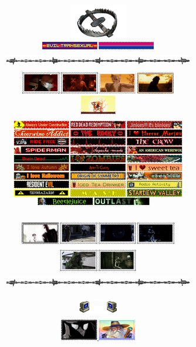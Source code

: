 <p align="center" > <a href="https://nightvisiongoggles.neocities.org/" title="MY NEOCITIES" target="_blank"/> <img src="line2.png" height="97.5px" width="152px"> </a> <br> <img src="eviltrans.gif"> <img src="bi.gif">
<p align="center"> <img src="barbwire.png"> <br> 
<p align="center"> <img src="nh-exec.gif"> <img src="jimmy.gif"> <img src="fantasticmrfox.gif"> <img src="bubba.gif"> <img src="maeandgregg.gif"> </p> 
<p align="center"> <img src="alwaysunderconstr.gif"> <img src="RDR.gif"> <img src="jinkies.gif"> <img src="cheerwine.gif"> <img src="rockyhorror.gif"> <img src="horror-movies.gif"> <img src="ride-free.gif"> <img src="pulse.gif"> <img src="thecrow.gif"> <img src="spiderman.gif"> <img src="depeche.gif" height="20" width="150"> <img src="americanwerewolfinlondon.gif"> <img src="braindead.gif"> <img src="zombies.gif"> <img src="salmon.gif"> <img src="autumn.gif"> <img src="aliceinchains.gif" height="20" width="150"> <img src="sweettea.gif"> <img src="lovehalloween.gif"> <img src="originofsymmetry.gif"> <img src="tkk.gif" height="20" width="150"> <img src="RE7.gif" height="20" width="150"> <img src="iced-tea.gif"> <img src="radioactivity.gif"> <img src="biohazard.gif"> <img src="mash.gif"> <img src="sdv.gif"> <img src="beetlejuice.gif"> <img src="whistleblower.gif"> <img src=""> <img src=""> <img src=""> <img src=""> <img src=""> <img src="">  </p> <br>
<p align="center"> <img src="wesker2.gif" height="57px" width="101px"> <img src="cloaker.gif"> <img src="glazstamp.gif"> <img src="keeganstealth.gif"> </p>
<p align="center"> <img src="ghilliejimmy.gif"> <img src="nh-looking.gif"> </p>
<p align="center"> <img src="barbwire.png"> <br> 
<br> <p align="center"> <a href="" title="MY FRIENDS"/> <img src="computeremail.gif"> </a>
<p align="center"> <a href="https://github.com/neurozoned" title="CODY"/> <img src="noir.png" height="56" width="99"> </a> <a href="https://github.com/dethglok2000" title="TOKI"/> <img src="fuckingevilwizard.png" height="56" width="99"> </a>
